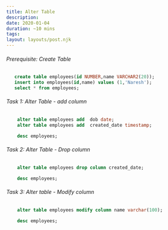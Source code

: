 ```yaml
---
title: Alter Table
description:
date: 2020-01-04
duration: ~10 mins
tags:
layout: layouts/post.njk
---
```


###### Prerequisite: Create Table

```sql
   create table employees(id NUMBER,name VARCHAR2(20));
   insert into employees(id,name) values (1,'Naresh');
   select * from employees;
```

###### Task 1: Alter Table - add column

```sql
    alter table employees add  dob date;
    alter table employees add  created_date timestamp;
```

```sql
    desc employees;
```

###### Task 2: Alter Table - Drop column

```sql
    alter table employees drop column created_date;
```


```sql
    desc employees;
```

###### Task 3: Alter table - Modify column

```sql
    alter table employees modify column name varchar(100);
```


```sql
    desc employees;
```

